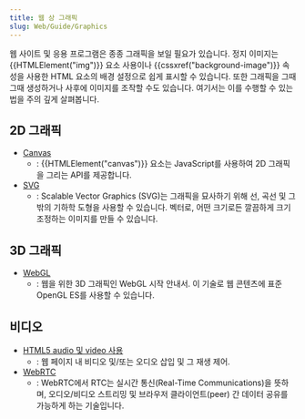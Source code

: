 ```yaml
---
title: 웹 상 그래픽
slug: Web/Guide/Graphics
---
```


웹 사이트 및 응용 프로그램은 종종 그래픽을 보일 필요가 있습니다. 정지 이미지는 {{HTMLElement("img")}} 요소 사용이나 {{cssxref("background-image")}} 속성을 사용한 HTML 요소의 배경 설정으로 쉽게 표시할 수 있습니다. 또한 그래픽을 그때그때 생성하거나 사후에 이미지를 조작할 수도 있습니다. 여기서는 이를 수행할 수 있는 법을 주의 깊게 살펴봅니다.

## 2D 그래픽

- [Canvas](/ko/docs/Web/HTML/Canvas)
  - : {{HTMLElement("canvas")}} 요소는 JavaScript를 사용하여 2D 그래픽을 그리는 API를 제공합니다.
- [SVG](/ko/docs/Web/SVG)
  - : Scalable Vector Graphics (SVG)는 그래픽을 묘사하기 위해 선, 곡선 및 그 밖의 기하학 도형을 사용할 수 있습니다. 벡터로, 어떤 크기로든 깔끔하게 크기 조정하는 이미지를 만들 수 있습니다.

## 3D 그래픽

- [WebGL](/ko/docs/Web/API/WebGL_API)
  - : 웹을 위한 3D 그래픽인 WebGL 시작 안내서. 이 기술로 웹 콘텐츠에 표준 OpenGL ES를 사용할 수 있습니다.

## 비디오

- [HTML5 audio 및 video 사용](/ko/docs/Web/Guide/HTML/Using_HTML5_audio_and_video)
  - : 웹 페이지 내 비디오 및/또는 오디오 삽입 및 그 재생 제어.
- [WebRTC](/ko/docs/Web/API/WebRTC_API)
  - : WebRTC에서 RTC는 실시간 통신(Real-Time Communications)을 뜻하며, 오디오/비디오 스트리밍 및 브라우저 클라이언트(peer) 간 데이터 공유를 가능하게 하는 기술입니다.
